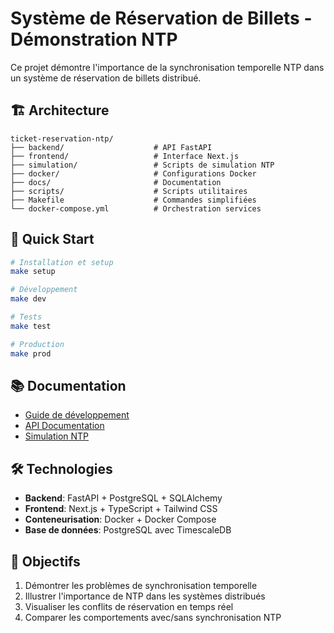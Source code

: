 # Système de Réservation de Billets - Démonstration NTP

Ce projet démontre l'importance de la synchronisation temporelle NTP dans un système de réservation de billets distribué.

## 🏗️ Architecture

```
ticket-reservation-ntp/
├── backend/                    # API FastAPI
├── frontend/                   # Interface Next.js
├── simulation/                 # Scripts de simulation NTP
├── docker/                     # Configurations Docker
├── docs/                       # Documentation
├── scripts/                    # Scripts utilitaires
├── Makefile                    # Commandes simplifiées
└── docker-compose.yml          # Orchestration services
```

## 🚀 Quick Start

```bash
# Installation et setup
make setup

# Développement
make dev

# Tests
make test

# Production
make prod
```

## 📚 Documentation

- [Guide de développement](docs/development.md)
- [API Documentation](docs/api.md)
- [Simulation NTP](docs/ntp-simulation.md)

## 🛠️ Technologies

- **Backend**: FastAPI + PostgreSQL + SQLAlchemy
- **Frontend**: Next.js + TypeScript + Tailwind CSS
- **Conteneurisation**: Docker + Docker Compose
- **Base de données**: PostgreSQL avec TimescaleDB

## 🎯 Objectifs

1. Démontrer les problèmes de synchronisation temporelle
2. Illustrer l'importance de NTP dans les systèmes distribués
3. Visualiser les conflits de réservation en temps réel
4. Comparer les comportements avec/sans synchronisation NTP
